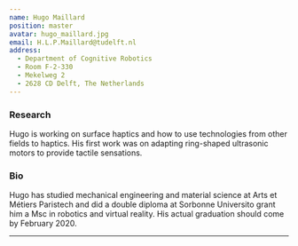 ```yaml
---
name: Hugo Maillard
position: master
avatar: hugo_maillard.jpg
email: H.L.P.Maillard@tudelft.nl
address:
  - Department of Cognitive Robotics
  - Room F-2-330
  - Mekelweg 2
  - 2628 CD Delft, The Netherlands
---
```


### Research
Hugo is working on surface haptics and how to use technologies from other fields to haptics. His first work was on adapting ring-shaped ultrasonic motors to provide tactile sensations.

### Bio
Hugo has studied mechanical engineering and material science at Arts et Métiers Paristech and did a double diploma at Sorbonne Universito grant him a Msc in robotics and virtual reality. His actual graduation should come by February 2020.


<hr>
